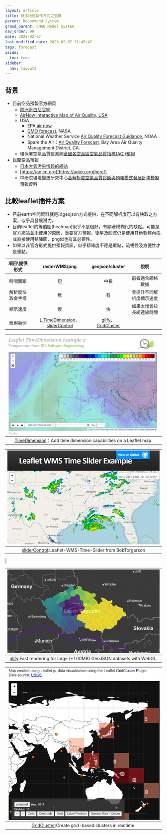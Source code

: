 ```yaml
---
layout: article
title: 時序地圖製作方式之選擇
parent: Recommend System
grand_parent: CMAQ Model System
nav_order: 99
date: 2023-02-07
last_modified_date: 2023-02-07 11:45:47
tags: forecast
aside:
  toc: true
sidebar:
  nav: layouts
---
```


## 背景

- 目前空品預報官方網頁
  - [歐洲哥白尼官網][CAMS_FCST]
  - [AirNow Interactive Map of Air Quality, USA](https://gispub.epa.gov/airnow/?showgreencontours=false)
  - USA
    - EPA [air now](https://www.airnow.gov/?city=New%20York&state=NY&country=USA)
    - [GMO forecast](https://fluid.nccs.nasa.gov/cf/classic_geos_cf/), NASA
    - National Weather Service [Air Quality Forecast Guidance](https://airquality.weather.gov/), NOAA
    - Spare the Air：[Air Quality Forecast](https://www.sparetheair.org/understanding-air-quality/air-quality-forecast), Bay Area Air Quality Management District, CA.
  - 環保署空氣品質監測網[全國各空品區空氣品質指標(AQI)預報](https://airtw.epa.gov.tw/CHT/Forecast/Forecast_3days.aspx)
- 民間空品預報
  - [日本大氣污染情報的網站](https://pm25.jp/)
  - [https://aqicn.org](https://aqicn.org/here/)
  - 中研院環境變遷研究中心[高解析度空氣品質診斷與預報模式發展計畫模擬預報資料](https://ci.taiwan.gov.tw/dsp/forcast_air.aspx)

## 比較leaflet插件方案

- 目前earth空間資料就是以geojson方式提供，在不同解析度可以有快取之方案，似乎具發展潛力。
- 目前leaflet的等值圖(heatmap)似乎不是很好，有顯著模糊化的缺點。可能是官方網站並未使用的原因，重要官方預報、衛星及回波仍是使用其他軟體內插或直接使用點陣圖、png似也有其必要性。
- 如果以非官方形式提供預報資訊，似乎精確度不應是重點，流暢性及方便性才是重點。

項目\提供形式|rasterWMS/png|geojson/cluster|說明
:-:|:-:|:-:|:-:
時間間距|短|中長|前者適合網格數據
解析度快取金字塔|無|有|會提升不同解析度顯示速度
顯示速度|慢|快|如果太慢會拉長總連線時間
應用範例|[L.TimeDimension][3]、[sliderControl][4]|[glify][1]、[GridCluster][2]|

|![TimeDimension](../attachments/2023-02-07-09-31-04.png)|
|:-:|
|[TimeDimension][33]：Add time dimension capabilities on a Leaflet map.|

|![](../attachments/2023-02-07-09-26-01.png)|
|:-:|
|[sliderControl][44]:Leaflet-WMS-Time-Slider from BobTorgerson
|

|![glify](../attachments/2023-02-07-08-48-36.png)|
|:-:|
|[glify][11]:Fast rendering for large (+100MB) GeoJSON datasets with WebGL.|

|![GridCluster](../attachments/2023-02-07-09-12-35.png)|
|:-:|
|[GridCluster][22]:Create grid-based clusters in realtime.|

[1]: https://onaci.github.io/Leaflet.glify.layer/ "Fast rendering for large (+100MB) GeoJSON datasets with WebGL."
[11]: https://www.npmjs.com/package/leaflet.glify "web gl renderer plugin for leaflet in typescript"
[2]: http://andy-kay.github.io/Leaflet.GridCluster/ "Leaflet.GridCluster with animation"
[22]: https://github.com/andy-kay/Leaflet.GridCluster "This small plug-in allows you to cluster your point-shaped data in Leaflet using a grid-based cell structure. It can be useful for thematic mapping purposes, or to declutter icons."
[3]: https://apps.socib.es/Leaflet.TimeDimension/examples/example2.html "Leaflet TimeDimension example 2, Temperature from IBL Software Engineering"
[33]: https://apps.socib.es/Leaflet.TimeDimension/ "Socib Applications for modern web browsers and mobile platforms.: Add time dimension capabilities on a Leaflet map."
[4]: http://bobtorgerson.github.io/Leaflet-WMS-Time-Slider/ "Leaflet WMS Time Slider Example"
[44]: https://github.com/BobTorgerson/Leaflet-WMS-Time-Slider "The Leaflet WMS Time Slider enables you to dynamically update a WMS layer based on a dimension such as time. This tool uses the JQuery UI slider . For WMS layers where a range of time is more desirable than a single time step, two sliders appear to allow for a tailored time range to be created."
[CAMS_FCST]: https://confluence.ecmwf.int/display/CKB/CAMS%3A+Global+atmospheric+composition+forecast+data+documentation "CAMS: Global atmospheric composition forecast data documentation"